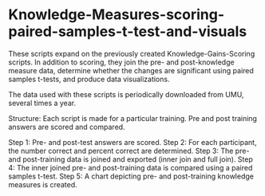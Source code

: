 # Knowledge-Measures-scoring-paired-samples-t-test-and-visuals

These scripts expand on the previously created Knowledge-Gains-Scoring scripts. In addition to scoring, they join the pre- and post-knowledge measure data, determine whether the changes are significant using paired samples t-tests, and produce data visualizations. 

The data used with these scripts is periodically downloaded from UMU, several times a year.

Structure: Each script is made for a particular training. Pre and post training answers are scored and compared.

Step 1:  Pre- and post-test answers are scored.
Step 2: For each participant, the number correct and percent correct are determined.
Step 3: The pre- and post-training data is joined and exported (inner join and full join).
Step 4:  The inner joined pre- and post-training data is compared using a paired samples t-test.
Step 5: A chart depicting pre- and post-training knowledge measures is created.
